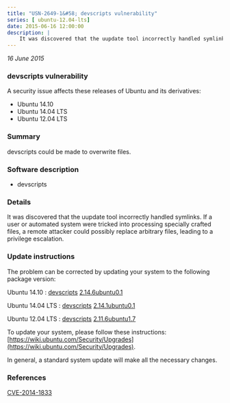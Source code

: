 ```yaml
---
title: "USN-2649-1&#58; devscripts vulnerability"
series: [ ubuntu-12.04-lts]
date: 2015-06-16 12:00:00
description: |
    It was discovered that the uupdate tool incorrectly handled symlinks. If a user or automated system were tricked into processing specially crafted files, a remote attacker could possibly replace arbitrary files, leading to a privilege escalation. 
--- 
```

 
 

*16 June 2015*

### devscripts vulnerability

A security issue affects these releases of Ubuntu and its derivatives:

* Ubuntu 14.10
* Ubuntu 14.04 LTS
* Ubuntu 12.04 LTS

### Summary

devscripts could be made to overwrite files. 

### Software description

* devscripts 

### Details

It was discovered that the uupdate tool incorrectly handled symlinks. If a user or automated system were tricked into processing specially crafted files, a remote attacker could possibly replace arbitrary files, leading to a privilege escalation. 

### Update instructions

The problem can be corrected by updating your system to the following package version:

Ubuntu 14.10
 : [devscripts](https://launchpad.net/ubuntu/+source/devscripts) <span> [2.14.6ubuntu0.1](https://launchpad.net/ubuntu/+source/devscripts/2.14.6ubuntu0.1) </span> 

Ubuntu 14.04 LTS
 : [devscripts](https://launchpad.net/ubuntu/+source/devscripts) <span> [2.14.1ubuntu0.1](https://launchpad.net/ubuntu/+source/devscripts/2.14.1ubuntu0.1) </span> 

Ubuntu 12.04 LTS
 : [devscripts](https://launchpad.net/ubuntu/+source/devscripts) <span> [2.11.6ubuntu1.7](https://launchpad.net/ubuntu/+source/devscripts/2.11.6ubuntu1.7) </span> 

To update your system, please follow these instructions: [https://wiki.ubuntu.com/Security/Upgrades](https://wiki.ubuntu.com/Security/Upgrades).

In general, a standard system update will make all the necessary changes. 

### References

 
 [CVE-2014-1833](http://people.ubuntu.com/~ubuntu-security/cve/CVE-2014-1833)
 

